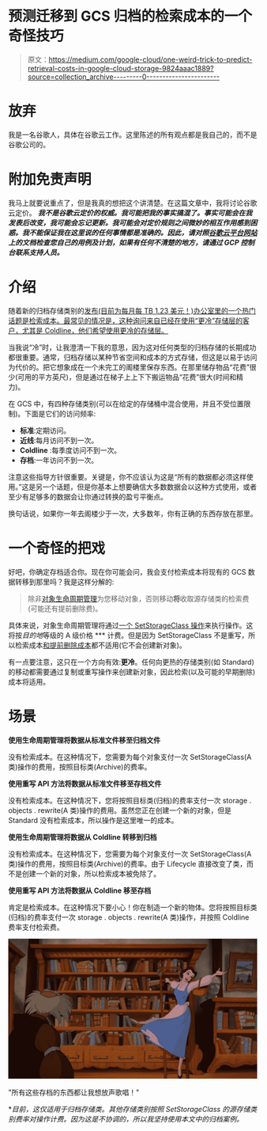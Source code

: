 # 预测迁移到 GCS 归档的检索成本的一个奇怪技巧

> 原文：<https://medium.com/google-cloud/one-weird-trick-to-predict-retrieval-costs-in-google-cloud-storage-9824aaac1889?source=collection_archive---------0----------------------->

# 放弃

我是一名谷歌人，具体在谷歌云工作。这里陈述的所有观点都是我自己的，而不是谷歌公司的。

# 附加免责声明

我马上就要说重点了，但是我真的想把这个讲清楚。在这篇文章中，我将讨论谷歌云定价。 ***我不是谷歌云定价的权威。我可能把我的事实搞混了。事实可能会在我发表后改变，我可能会忘记更新。我可能会对定价规则之间微妙的相互作用感到困惑。我不能保证我在这里说的任何事情都是准确的。因此，请对照[谷歌云平台网站](https://cloud.google.com/)上的文档检查您自己的用例及计划，如果有任何不清楚的地方，请通过 GCP 控制台联系支持人员。***

# 介绍

随着新的归档存储类别的[发布(目前为每月每 TB 1.23 美元！)办公室里的一个热门话题是检索成本。最常见的情况是，这种询问来自已经在使用“更冷”存储层的客户，尤其是 Coldline，他们希望使用更冷的存储层。](https://cloud.google.com/blog/products/storage-data-transfer/archive-storage-class-for-coldest-data-now-available)

当我说“冷”时，让我澄清一下我的意思，因为这对任何类型的归档存储的长期成功都很重要。通常，归档存储以某种节省空间和成本的方式存储，但这是以易于访问为代价的。把它想象成在一个未完工的阁楼里保存东西。在那里储存物品“花费”很少(可用的平方英尺)，但是通过在梯子上上下下搬运物品“花费”很大(时间和精力)。

在 GCS 中，有四种存储类别(可以在给定的存储桶中混合使用，并且不受位置限制)。下面是它们的访问频率:

*   **标准**:定期访问。
*   **近线**:每月访问不到一次。
*   **Coldline** :每季度访问不到一次。
*   **存档**:一年访问不到一次。

注意这些指导方针很重要。关键是，你不应该认为这是“所有的数据都必须这样使用。”这是另一个话题，但是你基本上想要确信大多数数据会以这种方式使用，或者至少有足够多的数据会让你通过转换的盈亏平衡点。

换句话说，如果你一年去阁楼少于一次，大多数年，你有正确的东西存放在那里。

# 一个奇怪的把戏

好吧，你确定存档适合你。现在你可能会问，我会支付检索成本将现有的 GCS 数据转移到那里吗？我是这样分解的:

> 除非[对象生命周期管理](https://cloud.google.com/storage/docs/lifecycle)为您移动对象，否则移动**将**收取源存储类的检索费(可能还有提前删除费)。

具体来说，对象生命周期管理将通过[一个 SetStorageClass 操作](https://cloud.google.com/storage/pricing#operations-pricing)来执行操作。这将按*目的地*等级的 A 级价格 *** 计费。但是因为 SetStorageClass 不是重写，所以检索成本[和提前删除成本](https://cloud.google.com/storage/docs/lifecycle#early_deletion_behavior)都不适用(它不会创建新对象)。

有一点要注意，这只在一个方向有效:**更冷**。任何向更热的存储类别(如 Standard)的移动都需要通过复制或重写操作来创建新对象，因此检索(以及可能的早期删除)成本将适用。

# **场景**

**使用生命周期管理将数据从标准文件移至归档文件**

没有检索成本。在这种情况下，您需要为每个对象支付一次 SetStorageClass(A 类)操作的费用，按照目标类(Archive)的费率。

**使用重写 API 方法将数据从标准文件移至存档文件**

没有检索成本。在这种情况下，您将按照目标类(归档)的费率支付一次 storage . objects . rewrite(A 类)操作的费用。虽然您正在创建一个新的对象，但是 Standard 没有检索成本，所以操作是这里唯一的成本。

**使用生命周期管理将数据从 Coldline 转移到归档**

没有检索成本。在这种情况下，您需要为每个对象支付一次 SetStorageClass(A 类)操作的费用，按照目标类(Archive)的费率。由于 Lifecycle 直接改变了类，而不是创建一个新的对象，所以检索成本被免除了。

**使用重写 API 方法将数据从 Coldline 移至存档**

肯定是检索成本。在这种情况下要小心！你在制造一个新的物体。您将按照目标类(归档)的费率支付一次 storage . objects . rewrite(A 类)操作，并按照 Coldline 费率支付检索费。

![](img/2524cf830f8e14fe318f1b79b8b96d42.png)

"所有这些存档的东西都让我想放声歌唱！"

**目前，这仅适用于归档存储类。其他存储类别按照 SetStorageClass 的源存储类别费率对操作计费。因为这是不协调的，所以我坚持使用本文中的归档案例。*